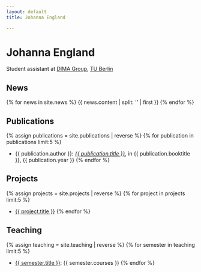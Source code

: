 ```yaml
---
layout: default
title: Johanna England

---
```

# Johanna England

Student assistant at [DIMA Group](http://www.dima.tu-berlin.de), [TU Berlin](http://www.tu-berlin.de)

## News

{% for news in site.news %}
  {{ news.content | split: '<!-- more -->' | first }}
{% endfor %}

## Publications 
{% assign publications = site.publications | reverse %}
{% for publication in publications limit:5 %}
* {{ publication.author }}: <a href="{{ publication.url }}">*{{ publication.title }}*</a>, in {{ publication.booktitle }}, {{ publication.year }}
{% endfor %}

## Projects
{% assign projects = site.projects | reverse %}
{% for project in projects limit:5 %}
* <a href="{{ project.url }}">{{ project.title }}</a>
{% endfor %}

## Teaching
{% assign teaching = site.teaching | reverse %}
{% for semester in teaching limit:5 %}
* <a href="{{ semester.url }}">{{ semester.title }}</a>: {{ semester.courses }}
{% endfor %}
